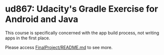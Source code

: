 # ud867: Udacity's Gradle Exercise for Android and Java

This course is specifically concerned with the app build process, not writing
apps in the first place. 

Please access [FinalProject/README.md](https://github.com/rafaelanastacioalves/gradle-exercise/tree/master/FinalProject) to see more.
